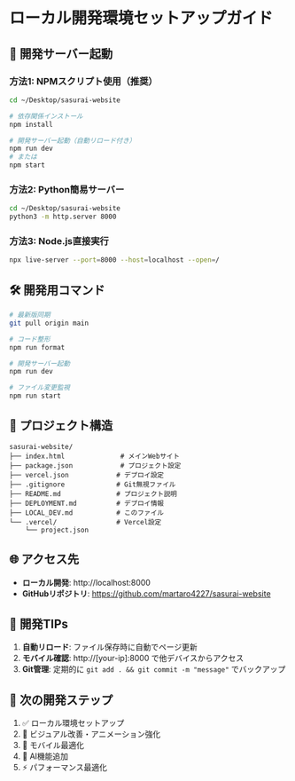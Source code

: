 # ローカル開発環境セットアップガイド

## 🚀 開発サーバー起動

### 方法1: NPMスクリプト使用（推奨）
```bash
cd ~/Desktop/sasurai-website

# 依存関係インストール
npm install

# 開発サーバー起動（自動リロード付き）
npm run dev
# または
npm start
```

### 方法2: Python簡易サーバー
```bash
cd ~/Desktop/sasurai-website
python3 -m http.server 8000
```

### 方法3: Node.js直接実行
```bash
npx live-server --port=8000 --host=localhost --open=/
```

## 🛠️ 開発用コマンド

```bash
# 最新版同期
git pull origin main

# コード整形
npm run format

# 開発サーバー起動
npm run dev

# ファイル変更監視
npm run start
```

## 📁 プロジェクト構造

```
sasurai-website/
├── index.html              # メインWebサイト
├── package.json            # プロジェクト設定
├── vercel.json            # デプロイ設定
├── .gitignore             # Git無視ファイル
├── README.md              # プロジェクト説明
├── DEPLOYMENT.md          # デプロイ情報
├── LOCAL_DEV.md           # このファイル
└── .vercel/               # Vercel設定
    └── project.json
```

## 🌐 アクセス先

- **ローカル開発**: http://localhost:8000
- **GitHubリポジトリ**: https://github.com/martaro4227/sasurai-website

## 🔧 開発TIPs

1. **自動リロード**: ファイル保存時に自動でページ更新
2. **モバイル確認**: http://[your-ip]:8000 で他デバイスからアクセス
3. **Git管理**: 定期的に `git add . && git commit -m "message"` でバックアップ

## 📝 次の開発ステップ

1. ✅ ローカル環境セットアップ
2. 🎨 ビジュアル改善・アニメーション強化
3. 📱 モバイル最適化
4. 🤖 AI機能追加
5. ⚡ パフォーマンス最適化